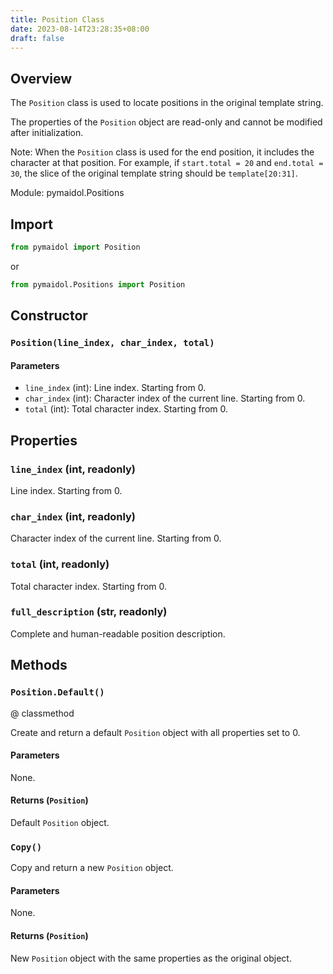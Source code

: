```yaml
---
title: Position Class
date: 2023-08-14T23:28:35+08:00
draft: false
---
```


## Overview

The `Position` class is used to locate positions in the original template string.

The properties of the `Position` object are read-only and cannot be modified after initialization.

Note: When the `Position` class is used for the end position, it includes the character at that position. For example, if `start.total = 20` and `end.total = 30`, the slice of the original template string should be `template[20:31]`.

Module: pymaidol.Positions

## Import

```python
from pymaidol import Position
```

or

```python
from pymaidol.Positions import Position
```

## Constructor

### `Position(line_index, char_index, total)`

#### Parameters

- `line_index` (int): Line index. Starting from 0.
- `char_index` (int): Character index of the current line. Starting from 0.
- `total` (int): Total character index. Starting from 0.

## Properties

### `line_index` (int, readonly)

Line index. Starting from 0.

### `char_index` (int, readonly)

Character index of the current line. Starting from 0.

### `total` (int, readonly)

Total character index. Starting from 0.

### `full_description` (str, readonly)

Complete and human-readable position description.

## Methods

### `Position.Default()`

@ classmethod

Create and return a default `Position` object with all properties set to 0.

#### Parameters

None.

#### Returns (`Position`)

Default `Position` object.

### `Copy()`

Copy and return a new `Position` object.

#### Parameters

None.

#### Returns (`Position`)

New `Position` object with the same properties as the original object.
